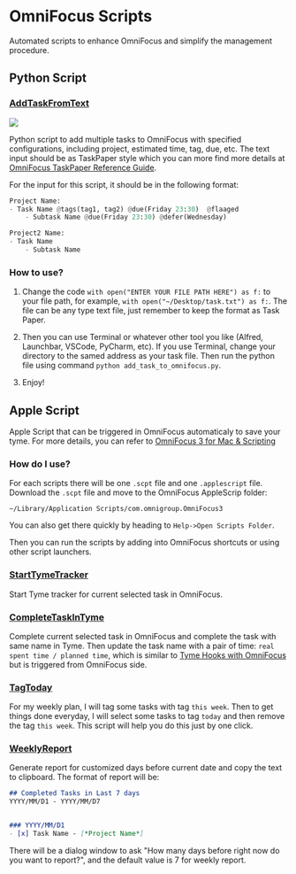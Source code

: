# OmniFocus Scripts
Automated scripts to enhance OmniFocus and simplify the management procedure.

## Python Script

### [AddTaskFromText](https://github.com/zdong1995/productivity_script/tree/master/OmniFocus/AddTaskFromText)

![](https://github.com/zdong1995/productivity_script/tree/master/OmniFocus/AddTaskFromText/text_to_om.gif)

Python script to add multiple tasks to OmniFocus with specified configurations, including project, estimated time, tag, due, etc. The text input should be as TaskPaper style which you can more find more details at [OmniFocus TaskPaper Reference Guide](https://support.omnigroup.com/omnifocus-taskpaper-reference/).

For the input for this script, it should be in the following format:
```python
Project Name:
- Task Name @tags(tag1, tag2) @due(Friday 23:30)  @flaaged
    - Subtask Name @due(Friday 23:30) @defer(Wednesday)

Project2 Name:
- Task Name
    - Subtask Name
```

### How to use?

1. Change the code `with open("ENTER YOUR FILE PATH HERE") as f:` to your file path, for example, `with open("~/Desktop/task.txt") as f:`. The file can be any type text file, just remember to keep the format as Task Paper.

2. Then you can use Terminal or whatever other tool you like (Alfred, Launchbar, VSCode, PyCharm, etc). If you use Terminal, change your directory to the samed address as your task file. Then run the python file using command `python add_task_to_omnifocus.py`.

3. Enjoy!


## Apple Script

Apple Script that can be triggered in OmniFocus automaticaly to save your tyme. For more details, you can refer to [OmniFocus 3 for Mac & Scripting](https://inside.omnifocus.com/applescript)

### How do I use?
For each scripts there will be one `.scpt` file and one `.applescript` file. Download the `.scpt` file and move to the OmniFocus AppleScrip folder:
```
~/Library/Application Scripts/com.omnigroup.OmniFocus3
```
You can also get there quickly by heading to `Help->Open Scripts Folder`.

Then you can run the scripts by adding into OmniFocus shortcuts or using other script launchers.

### [StartTymeTracker](https://github.com/zdong1995/productivity_script/tree/master/OmniFocus/StartTymeTracker)

Start Tyme tracker for current selected task in OmniFocus.

### [CompleteTaskInTyme](https://github.com/zdong1995/productivity_script/tree/master/OmniFocus/CompleteTaskInTyme)

Complete current selected task in OmniFocus and complete the task with same name in Tyme. Then update the task name with a pair of time: `real spent time / planned time`, which is similar to [Tyme Hooks with OmniFocus](https://github.com/zdong1995/productivity_script/tree/master/Tyme/Tyme_hooks/) but is triggered from OmniFocus side.

### [TagToday](https://github.com/zdong1995/productivity_script/tree/master/OmniFocus/TagToday)

For my weekly plan, I will tag some tasks with tag `this week`. Then to get things done everyday, I will select some tasks to tag `today` and then remove the tag `this week`. This script will help you do this just by one click.

### [WeeklyReport](https://github.com/zdong1995/productivity_script/tree/master/OmniFocus/WeeklyReport)

Generate report for customized days before current date and copy the text to clipboard.
The format of report will be:
``` markdown
## Completed Tasks in Last 7 days
YYYY/MM/D1 - YYYY/MM/D7


### YYYY/MM/D1
- [x] Task Name - [*Project Name*]
```
There will be a dialog window to ask "How many days before right now do you want to report?", and the default value is 7 for weekly report.